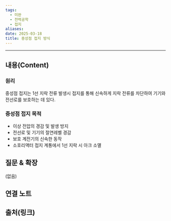 ```yaml
---
tags:
  - 미완
  - 전력공학
  - 접지
aliases: 
date: 2025-03-18
title: 중성점 접지 방식
---
```


---

## 내용(Content)

### 원리

중성점 접지는 1선 지락 전류 발생시 접지를 통해 신속하게 지락 전류를 차단하여 기기와 전선로를 보호하는 데 있다.

### 중성점 접지 목적

- 이상 전압의 경감 및 발생 방지
- 전선로 및 기기의 절연레벨 경감
- 보호 계전기의 신속한 동작
- 소호리액터 접지 계통에서 1선 지락 시 아크 소멸

## 질문 & 확장

(없음)

## 연결 노트

## 출처(링크)





